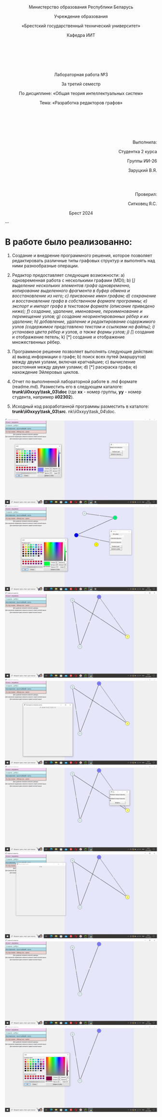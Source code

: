 <p align="center">Министерство образования Республики Беларусь</p>
<p align="center">Учреждение образования</p>
<p align="center">«Брестский государственный технический университет»</p>
<p align="center">Кафедра ИИТ</p>
<br/><br/><br/><br/><br/>
<p align="center">Лабораторная работа №3</p>
<p align="center">За третий семестр</p>
<p align="center">По дисциплине: «Общая теория интеллектуальных систем»</p>
<p align="center">Тема: «Разработка редакторов графов»</p>
<br/><br/><br/><br/><br/>
<p align="right">Выполнила:</p>
<p align="right">Студентка 2 курса</p>
<p align="right">Группы ИИ-26</p>
<p align="right">Заруцкий В.Я.</p>
<br/><br/>
<p align="right">Проверил:</p>
<p align="right">Ситковец Я.С.</p>

<p align="center">Брест 2024 <br/>

--
# В работе было реализованно: #
1. Создание и внедрение программного решения, которое позволяет редактировать различные типы графовых структур и выполнять над ними разнообразные операции.

2. Редактор предоставляет следующие возможности:
  a) одновременная работа с несколькими графами (MDI);
  b) [*] выделение нескольких элементов графа одновременно, копирование выделенного фрагмента в буфер обмена и восстановление из него;
  c) присвоение имен графам;
  d) сохранение и восстановление графа в собственном формате программы;
  e) экспорт и импорт графа в текстовом формате (описание приведено ниже);
  f) создание, удаление, именование, переименование и перемещение узлов;
  g) создание неориентированных рёбер и их удаление;
  h) добавление, удаление и редактирование содержимого узлов (содержимое представлено текстом и ссылками на файлы);
  i) установка цвета рёбер и узлов, а также формы узлов;
  j) [*] создание и отображение петель;
  k) [*] создание и отображение множественных рёбер.

3. Программное решение позволяет выполнять следующие действия:
  a) вывод информации о графе;
  b) поиск всех путей (маршрутов) между двумя узлами, включая кратчайшие;
  c) вычисление расстояния между двумя узлами;
  d) [*] раскраска графа;
  e) нахождение Эйлеровых циклов.  

4. Отчет по выполненной лабораторной работе в .md формате (readme.md). Разместить его в следующем каталоге: **trunk\ii0xxyy\task_03\doc** (где **xx** - номер группы, **yy** - номер студента, например **ii02302**). 

5. Исходный код разработанной программы разместить в каталоге: **trunk\ii0xxyy\task_03\src**.
nk\ii0xxyy\task_04\doc.

![Снимок экрана (1)](image1.png)
![Снимок экрана (2)](image2.png)
![Снимок экрана (3)](image3.png)
![Снимок экрана (4)](image4.png)
![Снимок экрана (5)](image5.png)
![Снимок экрана (6)](image6.png)
![Снимок экрана (7)](image7.png)
![Снимок экрана (8)](image8.png)
